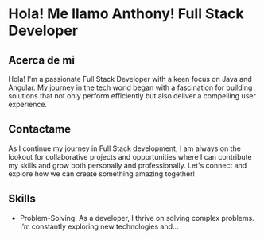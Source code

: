# Hola! Me llamo Anthony! Full Stack Developer

## Acerca de mi
Hola! I'm a passionate Full Stack Developer with a keen focus on Java and Angular. My journey in the tech world began with a fascination for building solutions that not only perform efficiently but also deliver a compelling user experience.

## Contactame
As I continue my journey in Full Stack development, I am always on the lookout for collaborative projects and opportunities where I can contribute my skills and grow both personally and professionally. Let's connect and explore how we can create something amazing together!

## Skills
- Problem-Solving: As a developer, I thrive on solving complex problems. I’m constantly exploring new technologies and...